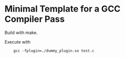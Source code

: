 # Minimal Template for a GCC Compiler Pass

Build with make.

Execute with
```
    gcc -fplugin=./dummy_plugin.so test.c
